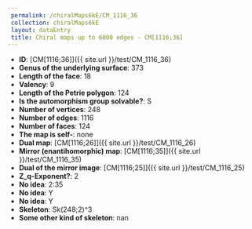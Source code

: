 ```yaml
--- 
 permalink: /chiralMaps6kE/CM_1116_36 
 collection: chiralMaps6kE
 layout: dataEntry
 title: Chiral maps up to 6000 edges - CM[1116;36]
---
```


- **ID**: [CM[1116;36]]({{ site.url }}/test/CM_1116_36)
- **Genus of the underlying surface**: 373
- **Length of the face**: 18
- **Valency**: 9
- **Length of the Petrie polygon**: 124
- **Is the automorphism group solvable?**: S
- **Number of vertices**: 248
- **Number of edges**: 1116
- **Number of faces**: 124
- **The map is self-**: none
- **Dual map**: [CM[1116;26]]({{ site.url }}/test/CM_1116_26)
- **Mirror (enantihomorphic) map**: [CM[1116;35]]({{ site.url }}/test/CM_1116_35)
- **Dual of the mirror image**: [CM[1116;25]]({{ site.url }}/test/CM_1116_25)
- **Z_q-Exponent?**: 2
- **No idea**:  2:35
- **No idea**: Y
- **No idea**: Y
- **Skeleton**: Sk(248;2)^3
- **Some other kind of skeleton**: nan
